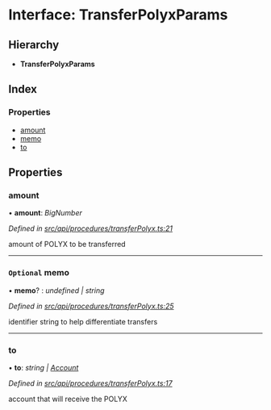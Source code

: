 # Interface: TransferPolyxParams

## Hierarchy

* **TransferPolyxParams**

## Index

### Properties

* [amount](transferpolyxparams.md#amount)
* [memo](transferpolyxparams.md#optional-memo)
* [to](transferpolyxparams.md#to)

## Properties

###  amount

• **amount**: *BigNumber*

*Defined in [src/api/procedures/transferPolyx.ts:21](https://github.com/PolymathNetwork/polymesh-sdk/blob/56921667/src/api/procedures/transferPolyx.ts#L21)*

amount of POLYX to be transferred

___

### `Optional` memo

• **memo**? : *undefined | string*

*Defined in [src/api/procedures/transferPolyx.ts:25](https://github.com/PolymathNetwork/polymesh-sdk/blob/56921667/src/api/procedures/transferPolyx.ts#L25)*

identifier string to help differentiate transfers

___

###  to

• **to**: *string | [Account](../classes/account.md)*

*Defined in [src/api/procedures/transferPolyx.ts:17](https://github.com/PolymathNetwork/polymesh-sdk/blob/56921667/src/api/procedures/transferPolyx.ts#L17)*

account that will receive the POLYX
